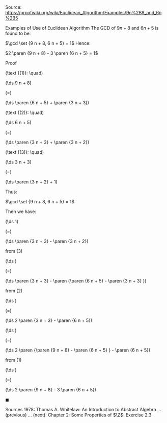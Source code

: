 # 

Source: https://proofwiki.org/wiki/Euclidean_Algorithm/Examples/9n%2B8_and_6n%2B5

Examples of Use of Euclidean Algorithm
The GCD of $9 n + 8$ and $6 n + 5$ is found to be:

$\gcd \set {9 n + 8, 6 n + 5} = 1$
Hence:

$2 \paren {9 n + 8} - 3 \paren {6 n + 5} = 1$


Proof



\(\text {(1)}: \quad\)









\(\ds 9 n + 8\)

\(=\)







\(\ds \paren {6 n + 5} + \paren {3 n + 3}\)










\(\text {(2)}: \quad\)









\(\ds 6 n + 5\)

\(=\)







\(\ds \paren {3 n + 3} + \paren {3 n + 2}\)










\(\text {(3)}: \quad\)









\(\ds 3 n + 3\)

\(=\)







\(\ds \paren {3 n + 2} + 1\)









Thus:

$\gcd \set {9 n + 8, 6 n + 5} = 1$

Then we have:














\(\ds 1\)

\(=\)







\(\ds \paren {3 n + 3} - \paren {3 n + 2}\)





from $(3)$














\(\ds \)

\(=\)







\(\ds \paren {3 n + 3} - \paren {\paren {6 n + 5} - \paren {3 n + 3} }\)





from $(2)$














\(\ds \)

\(=\)







\(\ds 2 \paren {3 n + 3} - \paren {6 n + 5}\)




















\(\ds \)

\(=\)







\(\ds 2 \paren {\paren {9 n + 8} - \paren {6 n + 5} } - \paren {6 n + 5}\)





from $(1)$














\(\ds \)

\(=\)







\(\ds 2 \paren {9 n + 8} - 3 \paren {6 n + 5}\)









$\blacksquare$


Sources
1978: Thomas A. Whitelaw: An Introduction to Abstract Algebra ... (previous) ... (next): Chapter $2$: Some Properties of $\Z$: Exercise $2.3$




